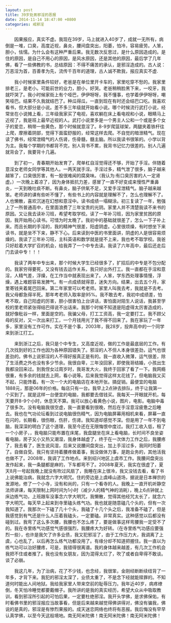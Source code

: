 ```yaml
---
layout: post
title: 39岁处男邪淫的恶报
date: 2014-11-14 18:47:00 +0800
categories: 戒邪淫
---
```


　　因果报应，真实不虚。我现在39岁，马上就进入40岁了，成就一无所有，病倒是一堆，口臭，高度近视，鼻炎，腰间盘突出，阳萎，怕冷，容易疲劳。人笨，胆小，怯懦。为什么会有这种严重后果。我无数次反思过，是什么原因造成的。是住的原因，是自己不用心的原因，是风水原因，还是其他的原因，最后学了几年佛，看了一些佛教的书，总结原因：不得不痛苦的承认，是邪淫造成的。古人说：万恶淫为首，百善孝为先，流传千百年的道理，古人诚不欺我，报应真实不虚.
　　我小时候家里条件较好，老爸是在单位里开卡车的，家里吃穿不愁的。我家里排老三，是老小。可能前世的业力，胆小，好哭。老爸稍稍脸黑下来，一咬牙，我就吓哭了。我小时候家街上有个哑巴，伊伊呀呀，我不懂事，也学着伊伊呀呀，嘲笑哑巴。结果不久我就结巴了。种瓜得瓜，一直到现在有时还会结巴口吃。我喜欢看书，但大部分是小说。差不多三年级就开始看小说。哪个时候流行武打小说，经常坐在小说摊上看，三年级我家买了电视，喜欢躺在床上看电视和小说，眼睛马上近视了，我是班上最早近视的人。武打小说里多是一个男主人公和一个或是多个女子的爱恋，稍带一些黄色，那个时候就意淫了。8-9岁爬篮球架，两腿夹着铁杆往上爬，摩擦着阴部，觉得下面蛮舒服的，经常这样去爬。不自觉的暗泄精气。现在读了佛书，经常泄精气的人伤肾，伤骨髓，髓主脑。所以我读书很笨的。小学以背为主。我每个学期的书都背不完，别人背书不累，我背书记忆力很差的。别人几遍就背会了，我要背十几遍。
　　到了初一，青春期开始发育了，爬单杠自淫觉得还不够，开始了手淫。伴随着意淫女老师女同学等其他人。一两天就手淫。手淫过多，精气泄了很多，脑子越来越笨了，口臭很厉害，有一股很难闻的腐臭味。（我认为:有口臭厉害的人一定肾虚。）一次晚上着凉了，因为身体抵抗力差，感冒了一直不好变成来慢性严重鼻炎，一天到晚吐痰不断。有鼻炎，脑子供氧不足，又爱手淫泄精气。脑子越来越笨。老师讲的课有些听不懂了，有些书上的内容就是理解不了，怎么也理解不了。人也懒散，喜欢沉迷在幻想和意淫中。读书成绩一塌糊涂。初三复读了一年，勉强上了一所普通高中，在里面浪费了三年宝贵的光阴。家里人并不清楚我读不来书的原因。又让我去读补习班，希望考取学校。读了一年补习班，因为家里贫困的原因，我开始用心读书。可惜为时太晚了。我初中的基础就很差了，怎么一下子补上来。而且长期的手淫的，我的精神气很差，阳虚阴虚。心里很烦燥，有时想坐下来读书，就是坐不下来，静不下心。后来读到中医的书里面讲，阴虚的人是很容易烦燥的。我读了三年补习班，主科英语和数学就是提不上来，我也考不取学校。我爸只好趁着大学扩召的机会，给我弄了一个中专去读。我读了六年高中，最后还走后门去读中专！！！
　　我读了两年中专出来，那个时候大学生已经很多了，扩招后的中专是不包分配的。我家穷得要死，又没有钱去运作关系，我只好出外打工。我一直都在手淫和意淫，人精气差，浮燥，在工作当中就表现出来了。人笨，学东西处理事情慢，浮燥，遇上难题容易发脾气。有一点成绩就得意，迷失方向。结果，出去五个月，家里寄钱夹着尾巴回来。第二年家里可以考老师。家里人叫我去考，我就是不去考。我父母都急得半死。那年考老师入取率是95%。我不敢去考，我初中成绩差，怕考不取，自己阳虚的厉害，胆小很害怕上台讲话，害怕面对陌生人说话，我甚至学校的里老师紧张得结巴得说不出话来。我那个时候不知道是阳虚得太厉害造成的，就好像秕谷一样，里面是空的。我骗父母，打工工资高，我一定要打工。我不顾父母的反对，又一次出来打工，一个月钱用光了我不得不回来了。我在家玩了一年多，家里没有工作可作。实在不是个事，2003年，我28岁，投奔高中的一个同学来到浙江打工。
　　来到浙江之后，我只是个中专生，又高度近视，做的工作是最底层的工作。有几次找到好的工作也因为各种原因错失了。邪淫的人不但人本身很差劲，运气也很差劲的。佛书上说邪淫的人不得好报真正是有的。我一直收入微薄，运气很差，除了生活费之外也没有多少节余。我很自卑，三年没回家，即使我哥结婚，小孩出生我都没回来过。到我侄女过周岁时，我哥发大火，我终于回家了看了一下。我网瘾很重，有多余的钱就去上网，看小说等。后来我觉得这样太花钱了。但电脑我又买不起，只能馋着。有一次一个大的电脑店在本地开张。搞促销。最便宜的电脑1888元，那是06年的价格。每店只有一台。我早上2点钟去排队，终于让我第一个买到了。就是这样一台便宜的电脑，我都要去借钱买。我每天一开眼就开机，每天要开8-9个小时，休息天不算。我可以放心看黄色小说，图片，电影。电脑中毒了很多次。没有电脑我很空虚，我一直要看到很晚，然后在手淫意淫疲惫之后睡去。我也在气功论坛看到过说电脑很伤精气，因为电脑屏幕用相机来看，屏幕一直在闪的，长期看，很伤眼，伤肝，伤肾。我知道却感觉不深。但是用了一年不到电脑，我深深的明白了这个道理，我至今还在无限悔恨中度过。我打工收入低，租了一个小房子，，我电脑只能布置在床尾，我盘腿坐在床上看电脑，长时间不良坐姿看电脑，房子又小又热又潮湿，我身体越虚了，终于在一次体力工作之后，我腰疼了，我去看了，医生说风湿，后来又说腰间盘突出，加上手淫过多，我同时阳萎了。自做自受。我只有坚持着腰疼做着事，我没做体力事，是跑业务的，其他活我也做不了。2008年，我调了工作地点。来到绍兴地区上虞市工作。我腰间盘突出发作起来，我一条腿都是麻的，下车都弯不了。2008年夏天，我实在很虚了，夏天8月一号起我晚上就没有吹过风扇了，我睡在床上很冷，我又没钱去看，看了书上说佛能治病，我就念六字大明咒。住的旁边是上虞峰山道场，据说是日本禅宗的发源地，修了一个小寺，没有和尚的，只有一个看寺的人。我晚上一直开机听静空法师讲课，每天限制上网时间为1小时（减少人的精气神的消耗），晚上6点钟就上床边练气功，上班跟车没事念六字大明咒，我懒散，觉得其他经咒太长了，就念六字大明咒。每天早上起来到寺里磕头练气功。我也就是随意磕几个头的，但有一次我知道了。我那次一下磕了几十个头，我磕了十几个头之后，我准备不磕了，但是我感觉到有气还是什么人压着我磕头，一定要磕。非常真实。这种感觉以后都没有碰到过。我弯了这么多次腰，我腰也不怎么疼了，要是做事这样弯腰我一定受不了的。我在寺里练气功感觉气感很强烈，我腰疼大为好转。（在寺里练气功感应要强烈一些），也许是我欠了许多业债，我又犯邪淫了，由于工作压力大，我调离了上虞，心也乱了，以后再怎么练气功都没用了。有缘分却不知道把握住。我一直以为练气功可以治好腰疼，可是，我错得很离谱。我的身体越来越差，有几次工作机会我把不住或者推了。我也没有女朋友，因为混得太烂了，吹了或者自卑得不敢谈。谈了必崩。
　　我这几年，为了治病，花了不少钱，也念经，我很笨，金刚经断断续纽背了一年多，才背下来。我犯的邪淫太深了，业债太重了，不是念下经就能赎罪的。不知道何时能出人间地狱。我给我家里人带来空前的耻辱压力。我年近40岁，病疼缭倒，冬天怕冷睡觉都要戴帽子。我所讲的是我的真实经历，希望大众从中吸取教训，看到邪淫所引起的可怕后果，一定要杜绝邪淫。我开头学佛，是求佛保佑，有时看佛书里的邪淫报应当故事看，但是后来越来越觉得佛讲得对，佛没有骗我，佛说的是真的，邪淫是有惨烈果报的。成天迷恋网络也终将有恶报。我后悔没有早早认真学佛，以至今天这般境地。南无阿米陀佛！南无阿米陀佛！南无阿米陀佛！